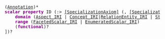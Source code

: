<pre class="highlight highlight-html">
(<a href="#Annotation-Syntax">Annotation</a>)*
<span style="font-weight:bold;color:purple">scalar property</span> ID (:> <a href="#SpecializationAxiom-Syntax">[SpecializationAxiom]</a> (, <a href="#SpecializationAxiom-Syntax">[SpecializationAxiom]</a>)*)? ([
	<span style="font-weight:bold;color:purple">domain</span> (<a href="#Aspect-Syntax">Aspect_IRI</a> | <a href="#Concept-Syntax">Concept_IRI</a>|<a href="#RelationEntity-Syntax">RelationEntity_IRI</a> | <a href="#Structure-Syntax">Structure_IRI</a>)
	<span style="font-weight:bold;color:purple">range</span> (<a href="#FacetedScalar-Syntax">FacetedScalar_IRI</a> | <a href="#EnumeratedScalar-Syntax">EnumeratedScalar_IRI</a>)
	(<span style="font-weight:bold;color:purple">functional</span>)?
])?
</pre>
